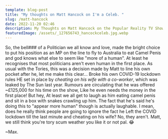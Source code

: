 ```yaml
---
template: blog-post
title: "My thoughts on Matt Hancock on I'm a Celeb. "
slug: /matt-hancock
date: 2022-11-20 02:46
description: My Thoughts on Matt Hancock on the Popular Reality TV Show.
featuredImage: /assets/_127656743_hancockceleb.jpg.webp
---
```

So, the bell### of a Politician we all know and love, made the bright choice to put his position as an MP on the line to fly to Australia to eat Camel Penis and god knows what else to seem like "more of a human". At least he recognises that most politicians aren't even human in the first place. As usual with the Tories, this was a decision made by Matt to line his own pocket after he, let me make this clear... Broke his own COVID-19 lockdown rules HE set in place by *cheating on his wife with a co-worker*, which was leaked by The Sun last year. 
Rumours are circulating that he was offered ~£125,000 for his time on the show, Like he even needs the money in the first place! But hey, At least we all get to laugh as him eating camel penis and sit in a box with snakes crawling up him. 
The fact that he's said he's doing this to "appear more human" though is actually laughable. I mean, does he really think people are going to ignore the fact he Left the COVID lockdown till the last minute and cheating on his wife? No, they aren't. Matt, we still think you're tory scum weather you like it or not pal. 😂

~Max.
